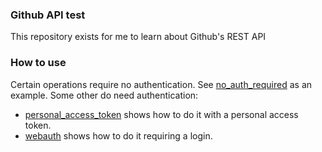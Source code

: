 ### Github API test

This repository exists for me to learn about Github's REST API

### How to use
Certain operations require no authentication. See [no_auth_required](no_auth_required/README.md) as an example.
Some other do need authentication: 
- [personal_access_token](personal_access_token/README.md) shows how to do it with a personal access token.
- [webauth](webauth/README.md) shows how to do it requiring a login.


